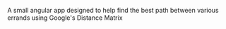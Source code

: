 A small angular app designed to help find the best path between various errands using Google's Distance Matrix